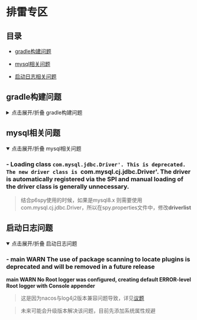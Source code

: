 # 排雷专区

## 目录

- [gradle构建问题](#gradle构建问题)

- [mysql相关问题](#mysql相关问题)

- [启动日志相关问题](#启动日志问题)


## gradle构建问题

<details>
<summary> 点击展开/折叠 gradle构建问题 </summary>

### - Problem: In version catalog libs, you can only call the 'from' method a single time
> 这里在首次构建失败后再次构建时，可能在setting.gradle会出现该报错
- 此时需要将versionCatalogs下的libs改个名 重新构建 成功后再改回libs即可
- 或者直接删除.gradle文件 重新构建

### - Could not find method api() for arguments... 
这是因为api引入依赖的方式是java-library插件中的方法，而非java插件的 [官方文档](https://docs.gradle.org/current/userguide/java_library_plugin.html)
- 解决方式：id 'java-library'

### - 构建乱码

- File -> Settings -> Editor -> File Encodings
  - Global Encoding、Project Encoding、Properties Files都选择**UTF-8**
  
- Help -> Edit Custom VM Option
  - 追加 -Dfile.encoding=UTF-8 到文档末尾 重启idea生效
  
  
### - compileJava命令报错

- Could not resolve org.springframework.boot:spring-boot-gradle-plugin:3.3.4
- 无效的源发行版: 17
  - 这是两个问题都是因为Java版本与gradle所需构建版本不一致导致
  - File -> setting -> build tools -> gradle 设置sdk版本
  - 查看本地环境变量是否配置了java环境

</details>

## mysql相关问题

<details open>
<summary> 点击展开/折叠 mysql相关问题 </summary>

### - Loading class `com.mysql.jdbc.Driver'. This is deprecated. The new driver class is `com.mysql.cj.jdbc.Driver'. The driver is automatically registered via the SPI and manual loading of the driver class is generally unnecessary.

> 结合p6spy使用的时候，如果是mysql8.x 则需要使用com.mysql.cj.jdbc.Driver，所以在spy.properties文件中，修改**driverlist**



</details>

## 启动日志问题

<details open>
<summary> 点击展开/折叠 启动日志问题 </summary>

### - main WARN The use of package scanning to locate plugins is deprecated and will be removed in a future release

**main WARN No Root logger was configured, creating default ERROR-level Root logger with Console appender**

> 这是因为nacos与log4j2版本兼容问题导致，详见[议题](https://github.com/alibaba/nacos/issues/12102)

> 未来可能会升级版本解决该问题，目前先添加系统属性规避




</details>